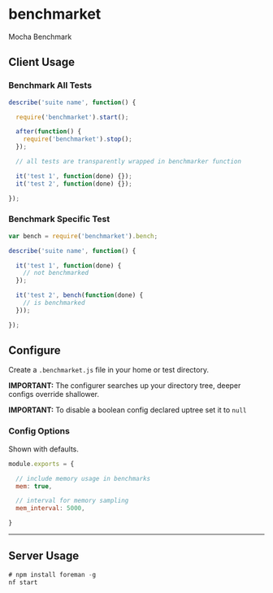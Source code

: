 # benchmarket

Mocha Benchmark

## Client Usage

### Benchmark All Tests

```javascript
describe('suite name', function() {

  require('benchmarket').start();

  after(function() {
    require('benchmarket').stop();
  });

  // all tests are transparently wrapped in benchmarker function

  it('test 1', function(done) {});
  it('test 2', function(done) {});

});
```

### Benchmark Specific Test

```javascript
var bench = require('benchmarket').bench;

describe('suite name', function() {

  it('test 1', function(done) {
    // not benchmarked
  });

  it('test 2', bench(function(done) {
    // is benchmarked
  }));

});
```


## Configure

Create a `.benchmarket.js` file in your home or test directory.

**IMPORTANT:** The configurer searches up your directory tree, deeper configs override shallower.

**IMPORTANT:** To disable a boolean config declared uptree set it to `null`

### Config Options

Shown with defaults.

```javascript
module.exports = {

  // include memory usage in benchmarks
  mem: true,

  // interval for memory sampling
  mem_interval: 5000,

}
```

***

## Server Usage

```javascript
# npm install foreman -g
nf start
```
